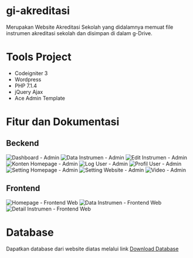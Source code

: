 # gi-akreditasi
Merupakan Website Akreditasi Sekolah yang didalamnya memuat file instrumen akreditasi sekolah dan disimpan di dalam g-Drive.
# Tools Project
<ul style="1">
  <li>Codeigniter 3</li>
  <li>Wordpress</li>
  <li>PHP 7.1.4</li>
  <li>jQuery Ajax</li>
  <li>Ace Admin Template</li>
</ul>

# Fitur dan Dokumentasi
<h2>Beckend</h2>
<img src="documentations/admin-dashboard.PNG" alt="Dashboard - Admin">
<img src="documentations/admin-data-instrumen.PNG" alt="Data Instrumen - Admin">
<img src="documentations/admin-edit-instrumen.PNG" alt="Edit Instrumen - Admin">
<img src="documentations/admin-konten.PNG" alt="Konten Homepage - Admin">
<img src="documentations/admin-log-user.PNG" alt="Log User - Admin">
<img src="documentations/admin-profil.PNG" alt="Profil User - Admin">
<img src="documentations/admin-setting-homepage.PNG" alt="Setting Homepage - Admin">
<img src="documentations/admin-setting-website.PNG" alt="Setting Website - Admin">
<img src="documentations/admin-video.PNG" alt="Video - Admin">
<h2>Frontend</h2>
<img src="documentations/frontend-home.PNG" alt="Homepage - Frontend Web">
<img src="documentations/front-end-instrumen.PNG" alt="Data Instrumen - Frontend Web">
<img src="documentations/frontend-detail-instrumen.PNG" alt="Detail Instrumen - Frontend Web">

# Database
Dapatkan database dari website diatas melalui link 
<a href="https://wa.me/6281314225017" target="_blank">Download Database</a>
